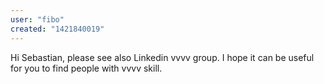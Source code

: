 ```yaml
---
user: "fibo"
created: "1421840019"
---
```


Hi Sebastian, please see also Linkedin vvvv group. I hope it can be useful for you to find people  with vvvv skill.
